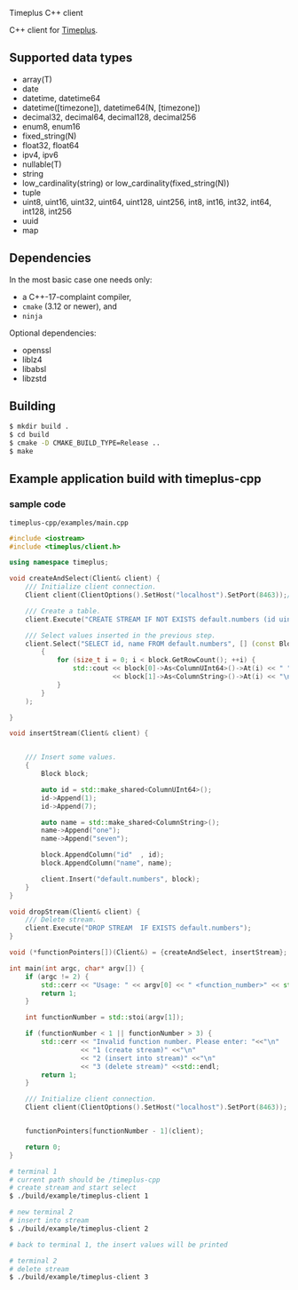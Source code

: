 Timeplus C++ client 

C++ client for [Timeplus](https://www.timeplus.com/).

## Supported data types

* array(T)
* date
* datetime, datetime64
* datetime([timezone]), datetime64(N, [timezone])
* decimal32, decimal64, decimal128, decimal256
* enum8, enum16
* fixed_string(N)
* float32, float64
* ipv4, ipv6
* nullable(T)
* string
* low_cardinality(string) or low_cardinality(fixed_string(N))
* tuple
* uint8, uint16, uint32, uint64, uint128, uint256, int8, int16, int32, int64, int128, int256
* uuid
* map

## Dependencies
In the most basic case one needs only:
- a C++-17-complaint compiler,
- `cmake` (3.12 or newer), and
- `ninja`

Optional dependencies:
- openssl
- liblz4
- libabsl
- libzstd


## Building

```sh
$ mkdir build .
$ cd build
$ cmake -D CMAKE_BUILD_TYPE=Release ..
$ make
```


## Example application build with timeplus-cpp

### sample code


```
timeplus-cpp/examples/main.cpp
``` 

```cpp
#include <iostream>
#include <timeplus/client.h>

using namespace timeplus;

void createAndSelect(Client& client) {
    /// Initialize client connection.
    Client client(ClientOptions().SetHost("localhost").SetPort(8463));// your server's port

    /// Create a table.
    client.Execute("CREATE STREAM IF NOT EXISTS default.numbers (id uint64, name string)");

    /// Select values inserted in the previous step.
    client.Select("SELECT id, name FROM default.numbers", [] (const Block& block)
        {
            for (size_t i = 0; i < block.GetRowCount(); ++i) {
                std::cout << block[0]->As<ColumnUInt64>()->At(i) << " "
                          << block[1]->As<ColumnString>()->At(i) << "\n";
            }
        }
    );

}

void insertStream(Client& client) {


    /// Insert some values.
    {
        Block block;

        auto id = std::make_shared<ColumnUInt64>();
        id->Append(1);
        id->Append(7);

        auto name = std::make_shared<ColumnString>();
        name->Append("one");
        name->Append("seven");

        block.AppendColumn("id"  , id);
        block.AppendColumn("name", name);

        client.Insert("default.numbers", block);
    }
}

void dropStream(Client& client) {
    /// Delete stream.
    client.Execute("DROP STREAM  IF EXISTS default.numbers");
}

void (*functionPointers[])(Client&) = {createAndSelect, insertStream};

int main(int argc, char* argv[]) {
    if (argc != 2) {
        std::cerr << "Usage: " << argv[0] << " <function_number>" << std::endl;
        return 1;
    }

    int functionNumber = std::stoi(argv[1]);

    if (functionNumber < 1 || functionNumber > 3) {
        std::cerr << "Invalid function number. Please enter: "<<"\n"
                  << "1 (create stream)" <<"\n"
                  << "2 (insert into stream)" <<"\n"
                  << "3 (delete stream)" <<std::endl;
        return 1;
    }

    /// Initialize client connection.
    Client client(ClientOptions().SetHost("localhost").SetPort(8463));


    functionPointers[functionNumber - 1](client);

    return 0;
}
```



```sh
# terminal 1
# current path should be /timeplus-cpp
# create stream and start select
$ ./build/example/timeplus-client 1

# new terminal 2
# insert into stream
$ ./build/example/timeplus-client 2

# back to terminal 1, the insert values will be printed

# terminal 2
# delete stream
$ ./build/example/timeplus-client 3
```
